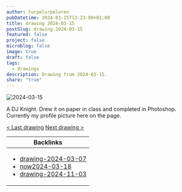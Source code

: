```yaml
---
author: turpelurpeluren
pubDatetime: 2024-03-15T13:23:00+01:00
title: drawing 2024-03-15
postSlug: drawing-2024-03-15
featured: false
project: false
microblog: false
image: true
draft: false
tags:
  - drawings
description: Drawing from 2024-03-15.
share: "true"
---
```


![2024-03-15](@assets/images/2024-03-15_dj-knight.png)

A DJ Knight. Drew it on paper in class and completed in Photoshop. Currently my profile picture here on the page.

[< Last drawing](/posts/drawing-2024-03-07) [Next drawing >](/posts/drawing-2024-11-03)

| Backlinks                                                                                                               |
| ----------------------------------------------------------------------------------------------------------------------- |
| <ul><li>[drawing-2024-03-07](/posts/drawing-2024-03-07)</li><li>[now2024-03-18](/now)</li><li>[drawing-2024-11-03](/posts/drawing-2024-11-03)</li></ul> |
